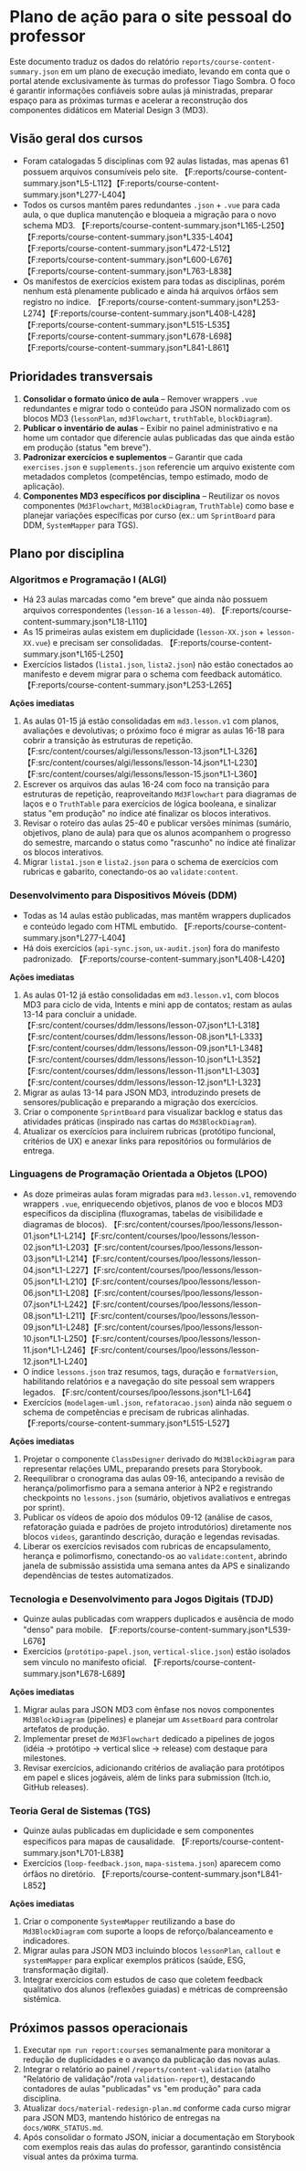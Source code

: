 # Plano de ação para o site pessoal do professor

Este documento traduz os dados do relatório `reports/course-content-summary.json` em um plano de execução imediato, levando em conta que o portal atende exclusivamente às turmas do professor Tiago Sombra. O foco é garantir informações confiáveis sobre aulas já ministradas, preparar espaço para as próximas turmas e acelerar a reconstrução dos componentes didáticos em Material Design 3 (MD3).

## Visão geral dos cursos

- Foram catalogadas 5 disciplinas com 92 aulas listadas, mas apenas 61 possuem arquivos consumíveis pelo site. 【F:reports/course-content-summary.json†L5-L112】【F:reports/course-content-summary.json†L277-L404】
- Todos os cursos mantêm pares redundantes `.json` + `.vue` para cada aula, o que duplica manutenção e bloqueia a migração para o novo schema MD3. 【F:reports/course-content-summary.json†L165-L250】【F:reports/course-content-summary.json†L335-L404】【F:reports/course-content-summary.json†L472-L512】【F:reports/course-content-summary.json†L600-L676】【F:reports/course-content-summary.json†L763-L838】
- Os manifestos de exercícios existem para todas as disciplinas, porém nenhum está plenamente publicado e ainda há arquivos órfãos sem registro no índice. 【F:reports/course-content-summary.json†L253-L274】【F:reports/course-content-summary.json†L408-L428】【F:reports/course-content-summary.json†L515-L535】【F:reports/course-content-summary.json†L678-L698】【F:reports/course-content-summary.json†L841-L861】

## Prioridades transversais

1. **Consolidar o formato único de aula** – Remover wrappers `.vue` redundantes e migrar todo o conteúdo para JSON normalizado com os blocos MD3 (`lessonPlan`, `md3Flowchart`, `truthTable`, `blockDiagram`).
2. **Publicar o inventário de aulas** – Exibir no painel administrativo e na home um contador que diferencie aulas publicadas das que ainda estão em produção (status "em breve").
3. **Padronizar exercícios e suplementos** – Garantir que cada `exercises.json` e `supplements.json` referencie um arquivo existente com metadados completos (competências, tempo estimado, modo de aplicação).
4. **Componentes MD3 específicos por disciplina** – Reutilizar os novos componentes (`Md3Flowchart`, `Md3BlockDiagram`, `TruthTable`) como base e planejar variações específicas por curso (ex.: um `SprintBoard` para DDM, `SystemMapper` para TGS).

## Plano por disciplina

### Algoritmos e Programação I (ALGI)

- Há 23 aulas marcadas como "em breve" que ainda não possuem arquivos correspondentes (`lesson-16` a `lesson-40`). 【F:reports/course-content-summary.json†L18-L110】
- As 15 primeiras aulas existem em duplicidade (`lesson-XX.json` + `lesson-XX.vue`) e precisam ser consolidadas. 【F:reports/course-content-summary.json†L165-L250】
- Exercícios listados (`lista1.json`, `lista2.json`) não estão conectados ao manifesto e devem migrar para o schema com feedback automático. 【F:reports/course-content-summary.json†L253-L265】

**Ações imediatas**

1. As aulas 01-15 já estão consolidadas em `md3.lesson.v1` com planos, avaliações e devolutivas; o próximo foco é migrar as aulas 16-18 para cobrir a transição às estruturas de repetição. 【F:src/content/courses/algi/lessons/lesson-13.json†L1-L326】【F:src/content/courses/algi/lessons/lesson-14.json†L1-L230】【F:src/content/courses/algi/lessons/lesson-15.json†L1-L360】
2. Escrever os arquivos das aulas 16-24 com foco na transição para estruturas de repetição, reaproveitando `Md3Flowchart` para diagramas de laços e o `TruthTable` para exercícios de lógica booleana, e sinalizar status "em produção" no índice até finalizar os blocos interativos.
3. Revisar o roteiro das aulas 25-40 e publicar versões mínimas (sumário, objetivos, plano de aula) para que os alunos acompanhem o progresso do semestre, marcando o status como "rascunho" no índice até finalizar os blocos interativos.
4. Migrar `lista1.json` e `lista2.json` para o schema de exercícios com rubricas e gabarito, conectando-os ao `validate:content`.

### Desenvolvimento para Dispositivos Móveis (DDM)

- Todas as 14 aulas estão publicadas, mas mantêm wrappers duplicados e conteúdo legado com HTML embutido. 【F:reports/course-content-summary.json†L277-L404】
- Há dois exercícios (`api-sync.json`, `ux-audit.json`) fora do manifesto padronizado. 【F:reports/course-content-summary.json†L408-L420】

**Ações imediatas**

1. As aulas 01-12 já estão consolidadas em `md3.lesson.v1`, com blocos MD3 para ciclo de vida, Intents e mini app de contatos; restam as aulas 13-14 para concluir a unidade. 【F:src/content/courses/ddm/lessons/lesson-07.json†L1-L318】【F:src/content/courses/ddm/lessons/lesson-08.json†L1-L333】【F:src/content/courses/ddm/lessons/lesson-09.json†L1-L348】【F:src/content/courses/ddm/lessons/lesson-10.json†L1-L352】【F:src/content/courses/ddm/lessons/lesson-11.json†L1-L303】【F:src/content/courses/ddm/lessons/lesson-12.json†L1-L323】
2. Migrar as aulas 13-14 para JSON MD3, introduzindo presets de sensores/publicação e preparando a migração dos exercícios.
3. Criar o componente `SprintBoard` para visualizar backlog e status das atividades práticas (inspirado nas cartas do `Md3BlockDiagram`).
4. Atualizar os exercícios para incluírem rubricas (protótipo funcional, critérios de UX) e anexar links para repositórios ou formulários de entrega.

### Linguagens de Programação Orientada a Objetos (LPOO)

- As doze primeiras aulas foram migradas para `md3.lesson.v1`, removendo wrappers `.vue`, enriquecendo objetivos, planos de voo e blocos MD3 específicos da disciplina (fluxogramas, tabelas de visibilidade e diagramas de blocos). 【F:src/content/courses/lpoo/lessons/lesson-01.json†L1-L214】【F:src/content/courses/lpoo/lessons/lesson-02.json†L1-L203】【F:src/content/courses/lpoo/lessons/lesson-03.json†L1-L214】【F:src/content/courses/lpoo/lessons/lesson-04.json†L1-L227】【F:src/content/courses/lpoo/lessons/lesson-05.json†L1-L210】【F:src/content/courses/lpoo/lessons/lesson-06.json†L1-L208】【F:src/content/courses/lpoo/lessons/lesson-07.json†L1-L242】【F:src/content/courses/lpoo/lessons/lesson-08.json†L1-L211】【F:src/content/courses/lpoo/lessons/lesson-09.json†L1-L248】【F:src/content/courses/lpoo/lessons/lesson-10.json†L1-L250】【F:src/content/courses/lpoo/lessons/lesson-11.json†L1-L246】【F:src/content/courses/lpoo/lessons/lesson-12.json†L1-L240】
- O índice `lessons.json` traz resumos, tags, duração e `formatVersion`, habilitando relatórios e a navegação do site pessoal sem wrappers legados. 【F:src/content/courses/lpoo/lessons.json†L1-L64】
- Exercícios (`modelagem-uml.json`, `refatoracao.json`) ainda não seguem o schema de competências e precisam de rubricas alinhadas. 【F:reports/course-content-summary.json†L515-L527】

**Ações imediatas**

1. Projetar o componente `ClassDesigner` derivado do `Md3BlockDiagram` para representar relações UML, preparando presets para Storybook.
2. Reequilibrar o cronograma das aulas 09-16, antecipando a revisão de herança/polimorfismo para a semana anterior à NP2 e registrando checkpoints no `lessons.json` (sumário, objetivos avaliativos e entregas por sprint).
3. Publicar os vídeos de apoio dos módulos 09-12 (análise de casos, refatoração guiada e padrões de projeto introdutórios) diretamente nos blocos `videos`, garantindo descrição, duração e legendas revisadas.
4. Liberar os exercícios revisados com rubricas de encapsulamento, herança e polimorfismo, conectando-os ao `validate:content`, abrindo janela de submissão assistida uma semana antes da APS e sinalizando dependências de testes automatizados.

### Tecnologia e Desenvolvimento para Jogos Digitais (TDJD)

- Quinze aulas publicadas com wrappers duplicados e ausência de modo "denso" para mobile. 【F:reports/course-content-summary.json†L539-L676】
- Exercícios (`protótipo-papel.json`, `vertical-slice.json`) estão isolados sem vínculo no manifesto oficial. 【F:reports/course-content-summary.json†L678-L689】

**Ações imediatas**

1. Migrar aulas para JSON MD3 com ênfase nos novos componentes `Md3BlockDiagram` (pipelines) e planejar um `AssetBoard` para controlar artefatos de produção.
2. Implementar preset de `Md3Flowchart` dedicado a pipelines de jogos (idéia → protótipo → vertical slice → release) com destaque para milestones.
3. Revisar exercícios, adicionando critérios de avaliação para protótipos em papel e slices jogáveis, além de links para submission (Itch.io, GitHub releases).

### Teoria Geral de Sistemas (TGS)

- Quinze aulas publicadas em duplicidade e sem componentes específicos para mapas de causalidade. 【F:reports/course-content-summary.json†L701-L838】
- Exercícios (`loop-feedback.json`, `mapa-sistema.json`) aparecem como órfãos no diretório. 【F:reports/course-content-summary.json†L841-L852】

**Ações imediatas**

1. Criar o componente `SystemMapper` reutilizando a base do `Md3BlockDiagram` com suporte a loops de reforço/balanceamento e indicadores.
2. Migrar aulas para JSON MD3 incluindo blocos `lessonPlan`, `callout` e `systemMapper` para explicar exemplos práticos (saúde, ESG, transformação digital).
3. Integrar exercícios com estudos de caso que coletem feedback qualitativo dos alunos (reflexões guiadas) e métricas de compreensão sistêmica.

## Próximos passos operacionais

1. Executar `npm run report:courses` semanalmente para monitorar a redução de duplicidades e o avanço da publicação das novas aulas.
2. Integrar o relatório ao painel `/reports/content-validation` (atalho "Relatório de validação"/rota `validation-report`), destacando contadores de aulas "publicadas" vs "em produção" para cada disciplina.
3. Atualizar `docs/material-redesign-plan.md` conforme cada curso migrar para JSON MD3, mantendo histórico de entregas na `docs/WORK_STATUS.md`.
4. Após consolidar o formato JSON, iniciar a documentação em Storybook com exemplos reais das aulas do professor, garantindo consistência visual antes da próxima turma.
